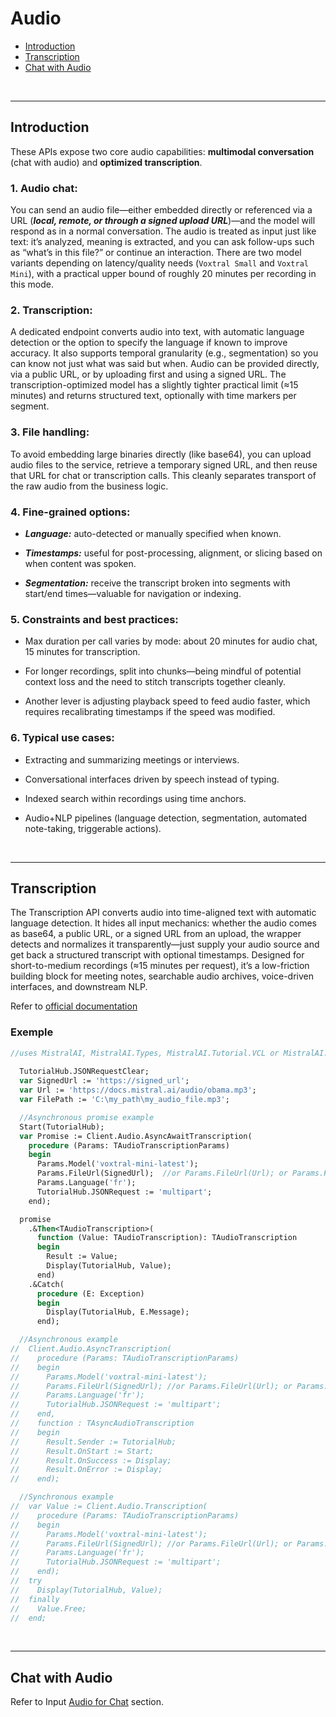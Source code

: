 # Audio

- [Introduction](#introduction)
- [Transcription](#transcription)
- [Chat with Audio](#chat-with-audio)

<br>

___

## Introduction

These APIs expose two core audio capabilities: **multimodal conversation** (chat with audio) and **optimized transcription**.

### 1. Audio chat:

You can send an audio file—either embedded directly or referenced via a URL (***local, remote, or through a signed upload URL***)—and the model will respond as in a normal conversation. The audio is treated as input just like text: it’s analyzed, meaning is extracted, and you can ask follow-ups such as “what’s in this file?” or continue an interaction. There are two model variants depending on latency/quality needs (`Voxtral Small` and `Voxtral Mini`), with a practical upper bound of roughly 20 minutes per recording in this mode.

### 2. Transcription:

A dedicated endpoint converts audio into text, with automatic language detection or the option to specify the language if known to improve accuracy. It also supports temporal granularity (e.g., segmentation) so you can know not just what was said but when. Audio can be provided directly, via a public URL, or by uploading first and using a signed URL. The transcription-optimized model has a slightly tighter practical limit (≈15 minutes) and returns structured text, optionally with time markers per segment.

### 3. File handling:

To avoid embedding large binaries directly (like base64), you can upload audio files to the service, retrieve a temporary signed URL, and then reuse that URL for chat or transcription calls. This cleanly separates transport of the raw audio from the business logic.

### 4. Fine-grained options:

- ***Language:*** auto-detected or manually specified when known.

- ***Timestamps:*** useful for post-processing, alignment, or slicing based on when content was spoken.

- ***Segmentation:*** receive the transcript broken into segments with start/end times—valuable for navigation or indexing.

### 5. Constraints and best practices:

- Max duration per call varies by mode: about 20 minutes for audio chat, 15 minutes for transcription.

- For longer recordings, split into chunks—being mindful of potential context loss and the need to stitch transcripts together cleanly.

- Another lever is adjusting playback speed to feed audio faster, which requires recalibrating timestamps if the speed was modified.

### 6. Typical use cases:

- Extracting and summarizing meetings or interviews.

- Conversational interfaces driven by speech instead of typing.

- Indexed search within recordings using time anchors.

- Audio+NLP pipelines (language detection, segmentation, automated note-taking, triggerable actions).

<br>

___

## Transcription

The Transcription API converts audio into time-aligned text with automatic language detection. It hides all input mechanics: whether the audio comes as base64, a public URL, or a signed URL from an upload, the wrapper detects and normalizes it transparently—just supply your audio source and get back a structured transcript with optional timestamps. Designed for short-to-medium recordings (≈15 minutes per request), it’s a low-friction building block for meeting notes, searchable audio archives, voice-driven interfaces, and downstream NLP.

Refer to [official documentation](https://docs.mistral.ai/capabilities/audio/)

### Exemple

```Pascal
//uses MistralAI, MistralAI.Types, MistralAI.Tutorial.VCL or MistralAI.Tutorial.FMX;
  
  TutorialHub.JSONRequestClear;
  var SignedUrl := 'https://signed_url';
  var Url := 'https://docs.mistral.ai/audio/obama.mp3';
  var FilePath := 'C:\my_path\my_audio_file.mp3';

  //Asynchronous promise example
  Start(TutorialHub);
  var Promise := Client.Audio.AsyncAwaitTranscription(
    procedure (Params: TAudioTranscriptionParams)
    begin
      Params.Model('voxtral-mini-latest');
      Params.FileUrl(SignedUrl);  //or Params.FileUrl(Url); or Params.FileUrl(FilePath);
      Params.Language('fr');
      TutorialHub.JSONRequest := 'multipart';
    end);

  promise
    .&Then<TAudioTranscription>(
      function (Value: TAudioTranscription): TAudioTranscription
      begin
        Result := Value;
        Display(TutorialHub, Value);
      end)
    .&Catch(
      procedure (E: Exception)
      begin
        Display(TutorialHub, E.Message);
      end);

  //Asynchronous example
//  Client.Audio.AsyncTranscription(
//    procedure (Params: TAudioTranscriptionParams)
//    begin
//      Params.Model('voxtral-mini-latest');
//      Params.FileUrl(SignedUrl); //or Params.FileUrl(Url); or Params.FileUrl(FilePath);
//      Params.Language('fr');
//      TutorialHub.JSONRequest := 'multipart';
//    end,
//    function : TAsyncAudioTranscription
//    begin
//      Result.Sender := TutorialHub;
//      Result.OnStart := Start;
//      Result.OnSuccess := Display;
//      Result.OnError := Display;
//    end);

  //Synchronous example
//  var Value := Client.Audio.Transcription(
//    procedure (Params: TAudioTranscriptionParams)
//    begin
//      Params.Model('voxtral-mini-latest');
//      Params.FileUrl(SignedUrl); //or Params.FileUrl(Url); or Params.FileUrl(FilePath);
//      Params.Language('fr');
//      TutorialHub.JSONRequest := 'multipart';
//    end);
//  try
//    Display(TutorialHub, Value);
//  finally
//    Value.Free;
//  end;
```

<br>

___

## Chat with Audio

Refer to Input [Audio for Chat](https://github.com/MaxiDonkey/DelphiMistralAI/blob/main/guides/ChatCompletion.md#input-audio-for-chat) section.